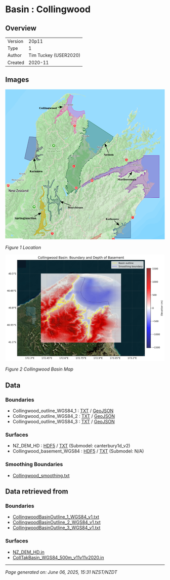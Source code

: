 # Basin : Collingwood

## Overview
|         |                     |
|---------|---------------------|
| Version | 20p11           |
| Type    | 1        |
| Author  | Tim Tuckey (USER2020)            |
| Created | 2020-11           |


## Images
![](../images/maps/SI_north.png)

*Figure 1 Location*

![](../images/regional/Collingwood_basin_map.png)

*Figure 2 Collingwood Basin Map*


## Data
### Boundaries
- Collingwood_outline_WGS84_1 : [TXT](../../velocity_modelling/data/regional/Collingwood/Collingwood_outline_WGS84_1.txt) / [GeoJSON](../../velocity_modelling/data/regional/Collingwood/Collingwood_outline_WGS84_1.geojson)
- Collingwood_outline_WGS84_2 : [TXT](../../velocity_modelling/data/regional/Collingwood/Collingwood_outline_WGS84_2.txt) / [GeoJSON](../../velocity_modelling/data/regional/Collingwood/Collingwood_outline_WGS84_2.geojson)
- Collingwood_outline_WGS84_3 : [TXT](../../velocity_modelling/data/regional/Collingwood/Collingwood_outline_WGS84_3.txt) / [GeoJSON](../../velocity_modelling/data/regional/Collingwood/Collingwood_outline_WGS84_3.geojson)

### Surfaces
- NZ_DEM_HD : [HDF5](../../velocity_modelling/data/global/surface/NZ_DEM_HD.h5) / [TXT](../../velocity_modelling/data/global/surface/NZ_DEM_HD.in) (Submodel: canterbury1d_v2)
- Collingwood_basement_WGS84 : [HDF5](../../velocity_modelling/data/regional/Collingwood/Collingwood_basement_WGS84.h5) / [TXT](../../velocity_modelling/data/regional/Collingwood/Collingwood_basement_WGS84.in) (Submodel: N/A)

### Smoothing Boundaries
- [Collingwood_smoothing.txt](../../velocity_modelling/data/regional/Collingwood/Collingwood_smoothing.txt)

## Data retrieved from
### Boundaries
- [CollingwoodBasinOutline_1_WGS84_v1.txt](https://github.com/ucgmsim/Velocity-Model/tree/main/Data/USER20_BASINS/CollingwoodBasinOutline_1_WGS84_v1.txt)
- [CollingwoodBasinOutline_2_WGS84_v1.txt](https://github.com/ucgmsim/Velocity-Model/tree/main/Data/USER20_BASINS/CollingwoodBasinOutline_2_WGS84_v1.txt)
- [CollingwoodBasinOutline_3_WGS84_v1.txt](https://github.com/ucgmsim/Velocity-Model/tree/main/Data/USER20_BASINS/CollingwoodBasinOutline_3_WGS84_v1.txt)

### Surfaces
- [NZ_DEM_HD.in](https://github.com/ucgmsim/Velocity-Model/tree/main/Data/DEM/NZ_DEM_HD.in)
- [CollTakBasin_WGS84_500m_v11v11v2020.in](https://github.com/ucgmsim/Velocity-Model/tree/main/Data/USER20_BASINS/CollTakBasin_WGS84_500m_v11v11v2020.in)

---
*Page generated on: June 06, 2025, 15:31 NZST/NZDT*

